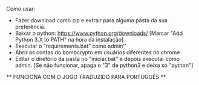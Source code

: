 Como usar:

- Fazer download como zip e extrair para alguma pasta da sua preferência.
- Baixar o python: https://www.python.org/downloads/ [Marcar "Add Python 3.X to PATH" na hora da instalação]
- Executar o "requirements.bat" como admin''
- Abrir as contas do bombcrypto em usuários diferentes no chrome
- Editar o diretório da pasta no "iniciar.bat" e depois executar como admin. [Se não funcionar, apaga o "3" de python3 e deixa só "python"]


** FUNCIONA COM O JOGO TRADUZIDO PARA PORTUGUÊS **
